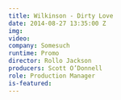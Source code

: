 ```yaml
---
title: Wilkinson - Dirty Love
date: 2014-08-27 13:35:00 Z
img: 
video: 
company: Somesuch
runtime: Promo
director: Rollo Jackson
producers: Scott O’Donnell
role: Production Manager
is-featured: 
---
```


